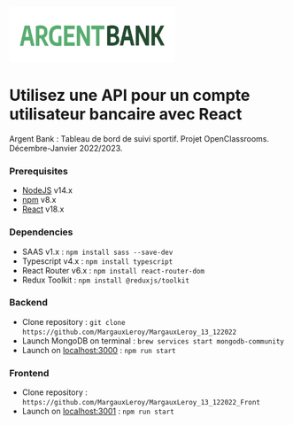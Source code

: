 <img width="300" height="100" src="https://github.com/MargauxLeroy/MargauxLeroy_13_122022_Front/blob/main/src/assets/logo.png?raw=true">

# Utilisez une API pour un compte utilisateur bancaire avec React

Argent Bank : Tableau de bord de suivi sportif. Projet OpenClassrooms. Décembre-Janvier 2022/2023.

### Prerequisites

- [NodeJS](https://nodejs.org/en/) v14.x
- [npm](https://www.npmjs.com/) v8.x
- [React](https://fr.reactjs.org/) v18.x

### Dependencies

- SAAS v1.x : `npm install sass --save-dev`
- Typescript v4.x : `npm install typescript`
- React Router v6.x : `npm install react-router-dom`
- Redux Toolkit : `npm install @reduxjs/toolkit`

### Backend

- Clone repository : `git clone https://github.com/MargauxLeroy/MargauxLeroy_13_122022`
- Launch MongoDB on terminal : `brew services start mongodb-community`
- Launch on [localhost:3000](http://localhost:3000) : `npm run start`

### Frontend

- Clone repository : `https://github.com/MargauxLeroy/MargauxLeroy_13_122022_Front`
- Launch on [localhost:3001](http://localhost:3001) : `npm run start`
